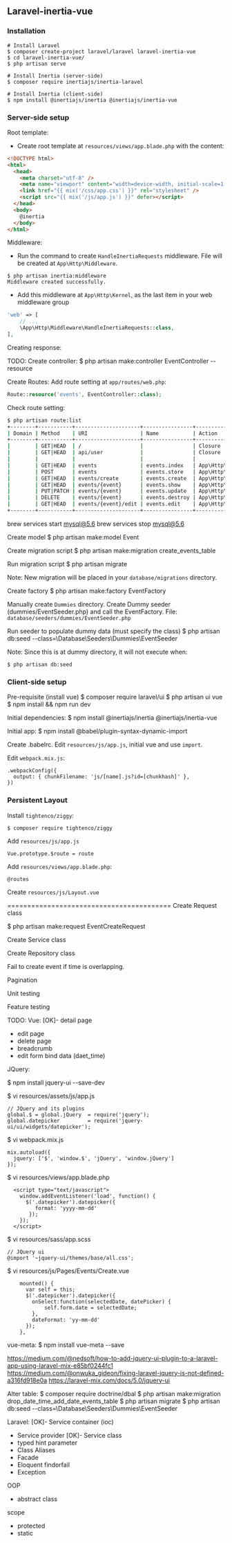 ## Laravel-inertia-vue

### Installation

```
# Install Laravel
$ composer create-project laravel/laravel laravel-inertia-vue
$ cd laravel-inertia-vue/
$ php artisan serve

# Install Inertia (server-side)
$ composer require inertiajs/inertia-laravel

# Install Inertia (client-side)
$ npm install @inertiajs/inertia @inertiajs/inertia-vue
```

### Server-side setup

Root template:

* Create root template at `resources/views/app.blade.php` with the content:

```html
<!DOCTYPE html>
<html>
  <head>
    <meta charset="utf-8" />
    <meta name="viewport" content="width=device-width, initial-scale=1.0, maximum-scale=1.0" />
    <link href="{{ mix('/css/app.css') }}" rel="stylesheet" />
    <script src="{{ mix('/js/app.js') }}" defer></script>
  </head>
  <body>
    @inertia
  </body>
</html>
```

Middleware:

* Run the command to create `HandleInertiaRequests` middleware. File will be created at `App\Http\Middleware`.
```
$ php artisan inertia:middleware
Middleware created successfully.
```

* Add this middleware at `App\Http\Kernel`, as the last item in your web middleware group
```php
'web' => [
    // ...
    \App\Http\Middleware\HandleInertiaRequests::class,
],
```

Creating response:

TODO:
Create controller:
$ php artisan make:controller EventController --resource

Create Routes:
Add route setting at `app/routes/web.php`:
```php
Route::resource('events', EventController::class);
```

Check route setting:
```bash
$ php artisan route:list
+--------+-----------+---------------------+----------------+----------------------------------------------+------------+
| Domain | Method    | URI                 | Name           | Action                                       | Middleware |
+--------+-----------+---------------------+----------------+----------------------------------------------+------------+
|        | GET|HEAD  | /                   |                | Closure                                      | web        |
|        | GET|HEAD  | api/user            |                | Closure                                      | api        |
|        |           |                     |                |                                              | auth:api   |
|        | GET|HEAD  | events              | events.index   | App\Http\Controllers\EventController@index   | web        |
|        | POST      | events              | events.store   | App\Http\Controllers\EventController@store   | web        |
|        | GET|HEAD  | events/create       | events.create  | App\Http\Controllers\EventController@create  | web        |
|        | GET|HEAD  | events/{event}      | events.show    | App\Http\Controllers\EventController@show    | web        |
|        | PUT|PATCH | events/{event}      | events.update  | App\Http\Controllers\EventController@update  | web        |
|        | DELETE    | events/{event}      | events.destroy | App\Http\Controllers\EventController@destroy | web        |
|        | GET|HEAD  | events/{event}/edit | events.edit    | App\Http\Controllers\EventController@edit    | web        |
+--------+-----------+---------------------+----------------+----------------------------------------------+------------+
```

brew services start mysql@5.6
brew services stop mysql@5.6

Create model
$ php artisan make:model Event

Create migration script
$ php artisan make:migration create_events_table

Run migration script
$ php artisan migrate

Note:
New migration will be placed in your `database/migrations` directory.

Create factory
$ php artisan make:factory EventFactory

Manually create `Dummies` directory.
Create Dummy seeder (dummies/EventSeeder.php) and call the EventFactory.
File: `database/seeders/dummies/EventSeeder.php`

Run seeder to populate dummy data (must specify the class)
$ php artisan db:seed --class=\\Database\\Seeders\\Dummies\\EventSeeder

Note:
Since this is at dummy directory, it will not execute when:
```
$ php artisan db:seed
```




### Client-side setup

Pre-requisite (install vue)
$ composer require laravel/ui
$ php artisan ui vue
$ npm install && npm run dev

Initial dependencies:
$ npm install @inertiajs/inertia @inertiajs/inertia-vue

Initial app:
$ npm install @babel/plugin-syntax-dynamic-import

Create .babelrc.
Edit `resources/js/app.js`, initial vue and use `import`.

Edit `webpack.mix.js`:
```
.webpackConfig({
  output: { chunkFilename: 'js/[name].js?id=[chunkhash]' },
})
```


### Persistent Layout

Install `tightenco/ziggy`:
```
$ composer require tightenco/ziggy
```

Add `resources/js/app.js`
```
Vue.prototype.$route = route
```

Add `resources/views/app.blade.php`:

```
@routes
```

Create `resources/js/Layout.vue`


=========================================
Create Request class

$ php artisan make:request EventCreateRequest

Create Service class

Create Repository class

Fail to create event if time is overlapping.

Pagination

Unit testing

Feature testing


TODO:
Vue:
[OK]- detail page
- edit page
- delete page
- breadcrumb
- edit form bind data (daet_time)

JQuery:

$ npm install jquery-ui --save-dev

$ vi resources/assets/js/app.js
```
// JQuery and its plugins
global.$ = global.jQuery  = require('jquery');
global.datepicker         = require('jquery-ui/ui/widgets/datepicker');
```

$ vi webpack.mix.js
```
mix.autoload({
  jquery: ['$', 'window.$', 'jQuery', 'window.jQuery']
});
```

$ vi resources/views/app.blade.php
```
  <script type="text/javascript">
    window.addEventListener('load', function() {
      $('.datepicker').datepicker({  
         format: 'yyyy-mm-dd'
       });
    });
  </script>
```

$ vi resources/sass/app.scss
```
// JQuery ui
@import '~jquery-ui/themes/base/all.css';
```

$ vi resources/js/Pages/Events/Create.vue
```
    mounted() {
      var self = this;
      $('.datepicker').datepicker({
        onSelect:function(selectedDate, datePicker) {
            self.form.date = selectedDate;
        }, 
        dateFormat: 'yy-mm-dd'
      });
    },
```    

vue-meta:
$ npm install vue-meta --save


https://medium.com/@nedsoft/how-to-add-jquery-ui-plugin-to-a-laravel-app-using-laravel-mix-e85bf0244fc1
https://medium.com/@onwuka_gideon/fixing-laravel-jquery-is-not-defined-a316fd918e0a
https://laravel-mix.com/docs/5.0/jquery-ui

Alter table:
$ composer require doctrine/dbal
$ php artisan make:migration drop_date_time_add_date_events_table
$ php artisan migrate
$ php artisan db:seed --class=\\Database\\Seeders\\Dummies\\EventSeeder

Laravel:
[OK]- Service container (ioc)
- Service provider
[OK]- Service class
- typed hint parameter
- Class Aliases
- Facade
- Eloquent findorfail
- Exception

OOP
- abstract class

scope
- protected
- static
































